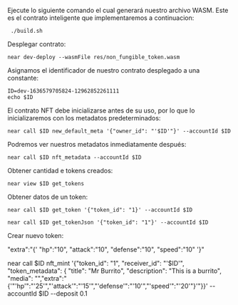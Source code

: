 Ejecute lo siguiente comando el cual generará nuestro archivo WASM. Este es el contrato inteligente que implementaremos a continuacion:

	 ./build.sh

Desplegar contrato:

	near dev-deploy --wasmFile res/non_fungible_token.wasm

Asignamos el identificador de nuestro contrato desplegado a una constante:

    ID=dev-1636579705824-12962852261111
    echo $ID

El contrato NFT debe inicializarse antes de su uso, por lo que lo inicializaremos con los metadatos predeterminados:

	near call $ID new_default_meta '{"owner_id": "'$ID'"}' --accountId $ID

Podremos ver nuestros metadatos inmediatamente después:

	near call $ID nft_metadata --accountId $ID

Obtener cantidad e tokens creados:
	
	near view $ID get_tokens 

Obtener datos de un token:

	near call $ID get_token '{"token_id": "1}' --accountId $ID

    near call $ID get_tokenJson '{"token_id": "1"}' --accountId $ID


Crear nuevo token:

"extra":"{'
    "hp":"10",
    "attack":"10",
    "defense":"10",
    "speed":"10"
'}"

near call $ID nft_mint '{"token_id": "1", "receiver_id": "'$ID'", "token_metadata": { "title": "Mr Burrito", "description": "This is a burrito", "media": "","extra":"{'"'hp'":"'25'","'attack'":"'15'","'defense'":"'10'","'speed'":"'20'"}'"}}' --accountId $ID --deposit 0.1